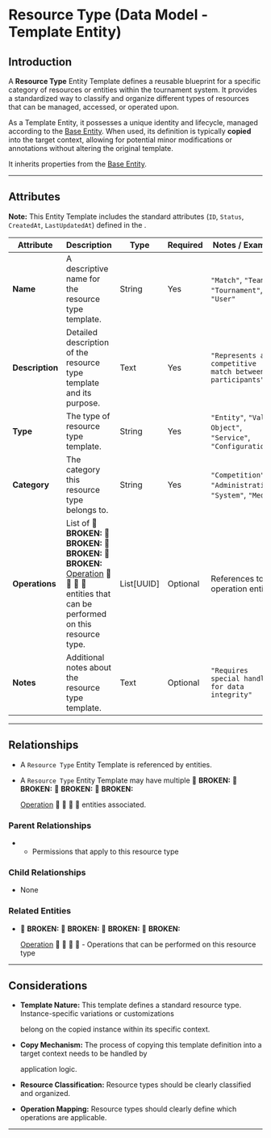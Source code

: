 # **Resource Type** (Data Model - Template Entity)

## **Introduction**

A **Resource Type** Entity Template defines a reusable blueprint for a specific category of resources or entities within
the tournament system. It provides a standardized way to classify and organize different types of resources that can be
managed, accessed, or operated upon.

As a Template Entity, it possesses a unique identity and lifecycle, managed according to the [Base Entity](../../../foundation/base_entity.md). When used, its
definition is typically **copied** into the target context, allowing for potential minor modifications or annotations
without altering the original template.

It inherits properties from the [Base Entity](../../../foundation/base_entity.md).

---

## **Attributes**

**Note:** This Entity Template includes the standard attributes (`ID`, `Status`, `CreatedAt`, `LastUpdatedAt`) defined
in the .

| Attribute       | Description                                                                                                                                                                                            | Type       | Required | Notes / Example                                              |
| --------------- | ------------------------------------------------------------------------------------------------------------------------------------------------------------------------------------------------------ | ---------- | -------- | ------------------------------------------------------------ |
| **Name**        | A descriptive name for the resource type template.                                                                                                                                                     | String     | Yes      | `"Match"`, `"Team"`, `"Tournament"`, `"User"`                |
| **Description** | Detailed description of the resource type template and its purpose.                                                                                                                                    | Text       | Yes      | `"Represents a competitive match between participants"`      |
| **Type**        | The type of resource type template.                                                                                                                                                                    | String     | Yes      | `"Entity"`, `"Value Object"`, `"Service"`, `"Configuration"` |
| **Category**    | The category this resource type belongs to.                                                                                                                                                            | String     | Yes      | `"Competition"`, `"Administration"`, `"System"`, `"Media"`   |
| **Operations**  | List of 🚨 **BROKEN:** 🚨 **BROKEN:** 🚨 **BROKEN:** 🚨 **BROKEN:** [Operation](../permission/operation.md) 🚨 🚨 🚨 🚨 entities that can be performed on this resource type. | List[UUID] | Optional | References to operation entities                             |
| **Notes**       | Additional notes about the resource type template.                                                                                                                                                     | Text       | Optional | `"Requires special handling for data integrity"`             |

---

## **Relationships**

- A `Resource Type` Entity Template is referenced by entities.
- A `Resource Type` Entity Template may have multiple 🚨 **BROKEN:** 🚨 **BROKEN:** 🚨 **BROKEN:** 🚨 **BROKEN:**

  [Operation](../permission/operation.md) 🚨 🚨 🚨 🚨 entities associated.

### Parent Relationships

- - Permissions that apply to this resource type

### Child Relationships

- None

### Related Entities

- 🚨 **BROKEN:** 🚨 **BROKEN:** 🚨 **BROKEN:** 🚨 **BROKEN:**

  [Operation](../permission/operation.md) 🚨 🚨 🚨 🚨 - Operations that can be performed on
  this resource type

---

## **Considerations**

- **Template Nature:** This template defines a standard resource type. Instance-specific variations or customizations

  belong on the copied instance within its specific context.

- **Copy Mechanism:** The process of copying this template definition into a target context needs to be handled by

  application logic.

- **Resource Classification:** Resource types should be clearly classified and organized.
- **Operation Mapping:** Resource types should clearly define which operations are applicable.

---

